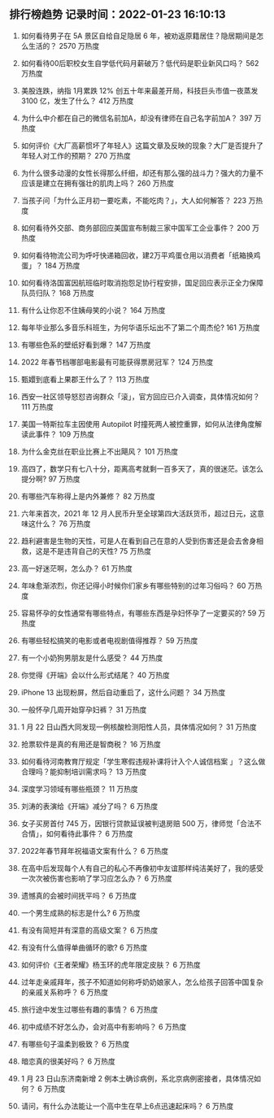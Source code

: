 
## 排行榜趋势 记录时间：2022-01-23 16:10:13
  
  1. 如何看待男子在 5A 景区自给自足隐居 6 年，被劝返原籍居住？隐居期间是怎么生活的？ 2570 万热度
    
  2. 如何看待00后职校女生自学低代码月薪破万？低代码是职业新风口吗？ 562 万热度
    
  3. 美股连跌，纳指 1月累跌 12% 创五十年来最差开局，科技巨头市值一夜蒸发 3100 亿，发生了什么？ 412 万热度
    
  4. 为什么中介都在自己的微信名前加A，却没有律师在自己名字前加A？ 397 万热度
    
  5. 如何评价《大厂高薪惯坏了年轻人》这篇文章及反映的现象？大厂是否提升了年轻人对工作的预期？ 270 万热度
    
  6. 为什么很多动漫的女性长得那么纤细，却还有那么强的战斗力？强大的力量不应该是建立在拥有强壮的肌肉上吗？ 260 万热度
    
  7. 当孩子问「为什么正月初一要吃素，不能吃肉？」，大人如何解答？ 223 万热度
    
  8. 如何看待外交部、商务部回应美国宣布制裁三家中国军工企业事件？ 200 万热度
    
  9. 如何看待物流公司为呼吁快递箱回收，建2万平鸡蛋仓用以消费者「纸箱换鸡蛋」？ 184 万热度
    
  10. 如何看待洛国富因航班临时取消抱怨足协行程安排，国足回应表示正全力保障队员归队？ 168 万热度
    
  11. 有什么让你忍不住姨母笑的小说？ 164 万热度
    
  12. 每年毕业那么多音乐科班生，为何华语乐坛出不了第二个周杰伦? 161 万热度
    
  13. 有哪些色系的壁纸好看到爆？ 147 万热度
    
  14. 2022 年春节档哪部电影最有可能获得票房冠军？ 124 万热度
    
  15. 甄嬛到底看上果郡王什么了？ 113 万热度
    
  16. 西安一社区领导怒怼咨询群众「滚」，官方回应已介入调查，具体情况如何？ 111 万热度
    
  17. 美国一特斯拉车主因使用 Autopilot 时撞死两人被控重罪，如何从法律角度解读此事件？ 109 万热度
    
  18. 为什么金克丝在职业比赛上不出飓风？ 101 万热度
    
  19. 高四了，数学只有七八十分，距离高考就剩一百多天了，真的很迷茫。该怎么提分啊? 97 万热度
    
  20. 有哪些汽车称得上是内外兼修？ 82 万热度
    
  21. 六年来首次，2021 年 12 月人民币升至全球第四大活跃货币，超过日元，这意味这什么？ 76 万热度
    
  22. 趋利避害是生物的天性，可是人在看到自己在意的人受到伤害还是会去舍身相救，这是不是违背自己的天性? 75 万热度
    
  23. 高一好迷茫啊，怎么办？ 61 万热度
    
  24. 年味愈渐浓烈，你还记得小时候你们家乡有哪些特别的过年习俗吗？ 60 万热度
    
  25. 容易怀孕的女性通常有哪些特点，有哪些东西是孕妇怀孕了一定要买的? 59 万热度
    
  26. 有哪些轻松搞笑的电影或者电视剧值得推荐？ 59 万热度
    
  27. 有一个小奶狗男朋友是什么感受？ 44 万热度
    
  28. 你觉得《开端》会以什么形式结尾？ 40 万热度
    
  29. iPhone 13 出现粉屏，然后自动重启了，这什么问题？ 34 万热度
    
  30. 一般怀孕几周开始穿孕妇裤？ 31 万热度
    
  31. 1 月 22 日山西大同发现一例核酸检测阳性人员，具体情况如何？ 31 万热度
    
  32. 抢票软件是真的有用还是智商税？ 16 万热度
    
  33. 如何看待河南教育厅规定「学生寒假违规补课将计入个人诚信档案 」？这么做合理吗？能抑制培训需求吗？ 13 万热度
    
  34. 深度学习领域有哪些瓶颈？ 11 万热度
    
  35. 刘涛的表演给《开端》减分了吗？ 6 万热度
    
  36. 女子买房首付 745 万，因银行贷款延误被判退房赔 500 万，律师觉「合法不合情」，如何看待此事件？ 6 万热度
    
  37. 2022年春节拜年祝福语文案有什么？ 6 万热度
    
  38. 在高中后发现每个人有自己的私心不再像初中友谊那样纯洁美好了，我的感受一次次被伤害也影响了学习应怎么办？ 6 万热度
    
  39. 遗憾真的会被时间抚平吗？ 6 万热度
    
  40. 一个男生成熟的标志是什么? 6 万热度
    
  41. 有没有简短并有深意的高级文案？ 6 万热度
    
  42. 有没有什么值得单曲循环的歌? 6 万热度
    
  43. 如何评价《王者荣耀》杨玉环的虎年限定皮肤？ 6 万热度
    
  44. 过年走亲戚拜年，孩子不知道如何称呼奶奶娘家人，怎么给孩子回答中国复杂的亲戚关系称呼？ 6 万热度
    
  45. 旅行途中发生过哪些有趣的事情？ 6 万热度
    
  46. 初中成绩不好怎么办，会对高中有影响吗？ 6 万热度
    
  47. 有哪些句子温柔到极致？ 6 万热度
    
  48. 暗恋真的很美好吗？ 6 万热度
    
  49. 1 月 23 日山东济南新增 2 例本土确诊病例，系北京病例密接者，具体情况如何？ 6 万热度
    
  50. 请问，有什么办法能让一个高中生在早上6点迅速起床吗？ 6 万热度
    